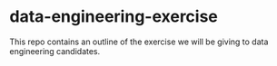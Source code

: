 # data-engineering-exercise
This repo contains an outline of the exercise we will be giving to data engineering candidates.
